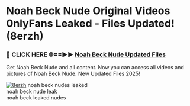 # Noah Beck Nude Original Videos 0nlyFans Leaked - Files Updated! (8erzh)

<h3>🔴 CLICK HERE 🌐==►► <a href="https://tinyurl.com/yc6ubb5a" rel="nofollow">Noah Beck Nude Updated Files</a></h3>

Get Noah Beck Nude and all content. Now you can access all videos and pictures of Noah Beck Nude. New Updated Files 2025!

[![8erzh](https://i.imgur.com/7eu0CRL.gif)](https://tinyurl.com/yc6ubb5a)
noah beck nudes leaked<br>
noah beck nude leak<br>
noah beck leaked nudes